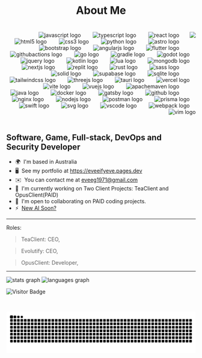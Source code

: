 <h1 align="center">About Me</h1>






###

<br clear="both">

<div align="right">
<img align="right" height="197" src="https://avatars.githubusercontent.com/u/88671402?v=4"  />
 <img src="https://skillicons.dev/icons?i=js" height="28" alt="javascript logo" hef="https://developer.mozilla.org/en-US/docs/Web/JavaScript" />
  <img width="24" />
  <img src="https://skillicons.dev/icons?i=ts" height="28" alt="typescript logo" hef="https://www.typescriptlang.org/"  />
  <img width="24" />
  <img src="https://skillicons.dev/icons?i=react" height="28" alt="react logo" hef="https://react.dev/" />
  <img width="24" />
  <img src="https://skillicons.dev/icons?i=html" height="28" alt="html5 logo" hef="https://github.com/whatwg/html"  />
  <img width="24" />
  <img src="https://skillicons.dev/icons?i=css" height="28" alt="css3 logo" hef="https://www.w3.org/TR/CSS/#css"  />
  <img width="24" />
  <img src="https://cdn.jsdelivr.net/gh/devicons/devicon/icons/python/python-original.svg" height="28" alt="python logo"  />
  <img width="24" />
  <img src="https://skillicons.dev/icons?i=astro" height="28" alt="astro logo" href="https://astro.build"  />
  <img width="24" />
  <img src="https://skillicons.dev/icons?i=bootstrap" height="28" alt="bootstrap logo" href=""  />
  <img width="24" />
  <img src="https://skillicons.dev/icons?i=angular" height="28" alt="angularjs logo" href=""   />
  <img width="24" />
  <img src="https://skillicons.dev/icons?i=flutter" height="28" alt="flutter logo" href=""   />
  <img width="24" />
  <img src="https://skillicons.dev/icons?i=githubactions" height="28" alt="githubactions logo" href="https://github.com/features/actions"   />
  <img width="24" />
  <img src="https://skillicons.dev/icons?i=go" height="28" alt="go logo" href="https://go.dev" />
  <img width="24" />
  <img src="https://skillicons.dev/icons?i=gradle" height="28" alt="gradle logo"  />
  <img width="24" />
  <img src="https://skillicons.dev/icons?i=godot" height="28" alt="godot logo"  />
  <img width="24" />
  <img src="https://skillicons.dev/icons?i=jquery" height="28" alt="jquery logo"  />
  <img width="24" />
  <img src="https://skillicons.dev/icons?i=kotlin" height="28" alt="kotlin logo"  />
  <img width="24" />
  <img src="https://skillicons.dev/icons?i=lua" height="28" alt="lua logo"  />
  <img width="24" />
  <img src="https://skillicons.dev/icons?i=mongodb" height="28" alt="mongodb logo"  />
  <img width="24" />
  <img src="https://skillicons.dev/icons?i=nextjs" height="28" alt="nextjs logo"  />
  <img width="24" />
  <img src="https://skillicons.dev/icons?i=replit" height="28" alt="replit logo"  />
  <img width="24" />
  <img src="https://skillicons.dev/icons?i=rust" height="28" alt="rust logo"  />
  <img width="24" />
  <img src="https://skillicons.dev/icons?i=sass" height="28" alt="sass logo"  />
  <img width="24" />
  <img src="https://skillicons.dev/icons?i=solidjs" height="28" alt="solid logo"  />
  <img width="24" />
  <img src="https://skillicons.dev/icons?i=supabase" height="28" alt="supabase logo"  />
  <img width="24" />
  <img src="https://skillicons.dev/icons?i=sqlite" height="28" alt="sqlite logo"  />
  <img width="24" />
  <img src="https://skillicons.dev/icons?i=tailwind" height="28" alt="tailwindcss logo"  />
  <img width="24" />
  <img src="https://skillicons.dev/icons?i=threejs" height="28" alt="threejs logo"  />
  <img width="24" />
  <img src="https://skillicons.dev/icons?i=tauri" height="28" alt="tauri logo"  />
  <img width="24" />
  <img src="https://skillicons.dev/icons?i=vercel" height="28" alt="vercel logo"  />
  <img width="24" />
  <img src="https://skillicons.dev/icons?i=vite" height="28" alt="vite logo"  />
  <img width="24" />
  <img src="https://skillicons.dev/icons?i=vue" height="28" alt="vuejs logo"  />
  <img width="24" />
  <img src="https://skillicons.dev/icons?i=maven" height="28" alt="apachemaven logo"  />
  <img width="24" />
  <img src="https://skillicons.dev/icons?i=java" height="28" alt="java logo"  />
  <img width="24" />
  <img src="https://skillicons.dev/icons?i=docker" height="28" alt="docker logo"  />
  <img width="24" />
  <img src="https://skillicons.dev/icons?i=gatsby" height="28" alt="gatsby logo"  />
  <img width="24" />
  <img src="https://skillicons.dev/icons?i=github" height="28" alt="github logo"  />
  <img width="24" />
  <img src="https://skillicons.dev/icons?i=nginx" height="28" alt="nginx logo"  />
  <img width="24" />
  <img src="https://skillicons.dev/icons?i=nodejs" height="28" alt="nodejs logo"  />
  <img width="24" />
  <img src="https://skillicons.dev/icons?i=postman" height="28" alt="postman logo"  />
  <img width="24" />
  <img src="https://skillicons.dev/icons?i=prisma" height="28" alt="prisma logo"  />
  <img width="24" />
  <img src="https://skillicons.dev/icons?i=swift" height="28" alt="swift logo"  />
  <img width="24" />
  <img src="https://skillicons.dev/icons?i=svg" height="28" alt="svg logo"  />
  <img width="24" />
  <img src="https://skillicons.dev/icons?i=vscode" height="28" alt="vscode logo"  />
  <img width="24" />
  <img src="https://skillicons.dev/icons?i=webpack" height="28" alt="webpack logo"  />
  <img width="24" />
  <img src="https://skillicons.dev/icons?i=vim" height="28" alt="vim logo"  />
</div>


<br clear="both">


Software, Game, Full-stack, DevOps and Security Developer
-------------------------


*   🌍  I'm based in Australia
*   🖥️  See my portfolio at https://eveeifyeve.pages.dev
*   ✉️  You can contact me at [eveeg1971@gmail.com](mailto:eveeg1971@gmail.com)
*   🚀  I'm currently working on Two Client Projects: TeaClient and OpusClient(PAID)
*   🤝  I'm open to collaborating on PAID coding projects.
*   ⚡   [New AI Soon?](https://github.com/Evolutify/)


-------------------------

Roles:

> TeaClient: CEO,

> Evolutify: CEO,

> OpusClient: Developer,

                    
-------------------------                                                                              

  <img src="https://github-stats-git-main-eveeifyeve.vercel.app/api?username=eveeifyeve&hide_title=false&hide_rank=false&show_icons=true&include_all_commits=true&count_private=true&disable_animations=false&theme=dracula&locale=en&hide_border=false&order=1" height="150" alt="stats graph"/>
  <img src="https://github-stats-git-main-eveeifyeve.vercel.app/api/top-langs?username=eveeifyeve&locale=en&hide_title=false&layout=compact&card_width=320&langs_count=5&theme=dracula&hide_border=false&order=2" height="150" alt="languages graph"  />

![Visitor Badge](https://visitor-badge.laobi.icu/badge?page_id=eveeifyeve.eveeifyeve&left_color=royalblue&right_color=mediumpurple&left_text=People%20Visited:)

<br clear="both">

![Snake](https://raw.githubusercontent.com/eveeifyeve/eveeifyeve/output/snake.svg)

